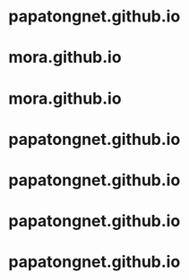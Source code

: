 # papatongnet.github.io
# mora.github.io
# mora.github.io
# papatongnet.github.io
# papatongnet.github.io
# papatongnet.github.io
# papatongnet.github.io
